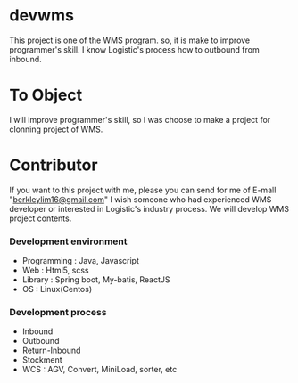 # devwms
This project is one of the WMS program. so, it is make to improve programmer's skill. I know Logistic's process how to outbound from inbound.

# To Object
I will improve programmer's skill, so I was choose to make a project for clonning project of WMS.

# Contributor
If you want to this project with me, please you can send for me of E-mall "berkleylim16@gmail.com"
I wish someone who had experienced WMS developer or interested in Logistic's industry process.
We will develop WMS project contents.

### Development environment
  - Programming : Java, Javascript
  - Web : Html5, scss
  - Library : Spring boot, My-batis, ReactJS
  - OS : Linux(Centos)

### Development process
  - Inbound
  - Outbound
  - Return-Inbound
  - Stockment
  - WCS : AGV, Convert, MiniLoad, sorter, etc
